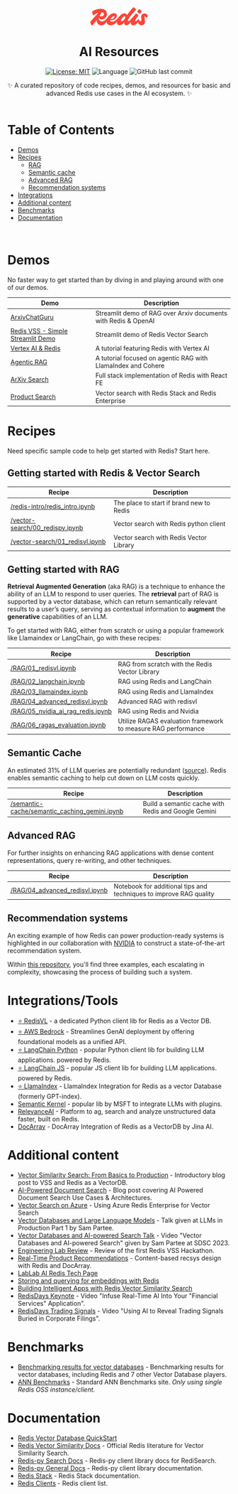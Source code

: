 <div align="center">
<div><img src="assets/redis-logo.svg" style="width: 130px"> </div>
<h1>AI Resources</h1>
<div align="center">

[![License: MIT](https://img.shields.io/badge/License-MIT-yellow.svg)](https://opensource.org/licenses/MIT)
![Language](https://img.shields.io/github/languages/top/redis-developer/redis-ai-resources)
![GitHub last commit](https://img.shields.io/github/last-commit/redis-developer/redis-ai-resources)

</div>
<div>
    ✨ A curated repository of code recipes, demos, and resources for basic and advanced Redis use cases in the AI ecosystem. ✨
</div>

<div></div>


<br>
</div>

# Table of Contents
- [Demos](#Demos)
- [Recipes](#Recipes)
    - [RAG](#getting-started-with-rag)
    - [Semantic cache](#semantic-cache)
    - [Advanced RAG](#advanced-rag)
    - [Recommendation systems](#recommendation-systems)
- [Integrations](#integrations)
- [Additional content](#additional-content)
- [Benchmarks](#benchmarks)
- [Documentation](#documentation)

<br>

# Demos
No faster way to get started than by diving in and playing around with one of our demos.

| Demo | Description |
| --- | --- |
| [ArxivChatGuru](https://github.com/redis-developer/ArxivChatGuru) | Streamlit demo of RAG over Arxiv documents with Redis & OpenAI |
| [Redis VSS - Simple Streamlit Demo](https://github.com/antonum/Redis-VSS-Streamlit) | Streamlit demo of Redis Vector Search |
| [Vertex AI & Redis](https://github.com/redis-developer/gcp-redis-llm-stack/tree/main) | A tutorial featuring Redis with Vertex AI |
| [Agentic RAG](https://github.com/redis-developer/agentic-rag) | A tutorial focused on agentic RAG with LlamaIndex and Cohere |
| [ArXiv Search](https://github.com/redis-developer/redis-arxiv-search) | Full stack implementation of Redis with React FE |
| [Product Search](https://github.com/redis-developer/redis-product-search) |  Vector search with Redis Stack and Redis Enterprise |

# Recipes

Need specific sample code to help get started with Redis? Start here.

## Getting started with Redis & Vector Search

| Recipe | Description |
| --- | --- |
| [/redis-intro/redis_intro.ipynb](python-recipes/redis-intro/redis_intro.ipynb) | The place to start if brand new to Redis |
| [/vector-search/00_redispy.ipynb](python-recipes/vector-search/00_redispy.ipynb) | Vector search with Redis python client |
| [/vector-search/01_redisvl.ipynb](python-recipes/vector-search/01_redisvl.ipynb) | Vector search with Redis Vector Library |

## Getting started with RAG

**Retrieval Augmented Generation** (aka RAG) is a technique to enhance the ability of an LLM to respond to user queries. The **retrieval** part of RAG is supported by a vector database, which can return semantically relevant results to a user’s query, serving as contextual information to **augment** the **generative** capabilities of an LLM.

To get started with RAG, either from scratch or using a popular framework like Llamaindex or LangChain, go with these recipes:

| Recipe | Description |
| --- | --- |
| [/RAG/01_redisvl.ipynb](python-recipes/RAG/01_redisvl.ipynb) | RAG from scratch with the Redis Vector Library |
| [/RAG/02_langchain.ipynb](python-recipes/RAG/02_langchain.ipynb) | RAG using Redis and LangChain |
| [/RAG/03_llamaindex.ipynb](python-recipes/RAG/03_llamaindex.ipynb) | RAG using Redis and LlamaIndex |
| [/RAG/04_advanced_redisvl.ipynb](python-recipes/RAG/04_advanced_redisvl.ipynb) | Advanced RAG with redisvl |
| [/RAG/05_nvidia_ai_rag_redis.ipynb](python-recipes/RAG/05_nvidia_ai_rag_redis.ipynb) | RAG using Redis and Nvidia |
| [/RAG/06_ragas_evaluation.ipynb](python-recipes/RAG/06_ragas_evaluation.ipynb) | Utilize RAGAS evaluation framework to measure RAG performance |


## Semantic Cache
An estimated 31% of LLM queries are potentially redundant ([source](https://arxiv.org/pdf/2403.02694)). Redis enables semantic caching to help cut down on LLM costs quickly.

| Recipe | Description |
| --- | --- |
| [/semantic-cache/semantic_caching_gemini.ipynb](python-recipes/semantic-cache/semantic_caching_gemini.ipynb) | Build a semantic cache with Redis and Google Gemini |

## Advanced RAG
For further insights on enhancing RAG applications with dense content representations, query re-writing, and other techniques.

| Recipe | Description |
| --- | --- |
[/RAG/04_advanced_redisvl.ipynb](python-recipes/RAG/04_advanced_redisvl.ipynb) | Notebook for additional tips and techniques to improve RAG quality |

## Recommendation systems

An exciting example of how Redis can power production-ready systems is highlighted in our collaboration with [NVIDIA](https://developer.nvidia.com/blog/offline-to-online-feature-storage-for-real-time-recommendation-systems-with-nvidia-merlin/) to construct a state-of-the-art recommendation system.

Within [this repository](https://github.com/redis-developer/redis-nvidia-recsys), you'll find three examples, each escalating in complexity, showcasing the process of building such a system.


# Integrations/Tools
- [⭐ RedisVL](https://github.com/redis/redis-vl-python) - a dedicated Python client lib for Redis as a Vector DB.
- [⭐ AWS Bedrock](https://redis.io/docs/latest/integrate/amazon-bedrock/) - Streamlines GenAI deployment by offering foundational models as a unified API.
- [⭐ LangChain Python](https://github.com/langchain-ai/langchain) - popular Python client lib for building LLM applications.
powered by Redis.
- [⭐ LangChain JS](https://github.com/langchain-ai/langchainjs) - popular JS client lib for building LLM applications.
powered by Redis.
- [⭐ LlamaIndex](https://gpt-index.readthedocs.io/en/latest/examples/vector_stores/RedisIndexDemo.html) - LlamaIndex Integration for Redis as a vector Database (formerly GPT-index).
- [Semantic Kernel](https://github.com/microsoft/semantic-kernel/tree/main) - popular lib by MSFT to integrate LLMs with plugins.
- [RelevanceAI](https://relevance.ai/) - Platform to ag, search and analyze unstructured data faster, built on Redis.
- [DocArray](https://docs.docarray.org/user_guide/storing/index_redis/) - DocArray Integration of Redis as a VectorDB by Jina AI.


# Additional content
- [Vector Similarity Search: From Basics to Production](https://mlops.community/vector-similarity-search-from-basics-to-production/) - Introductory blog post to VSS and Redis as a VectorDB.
- [AI-Powered Document Search](https://datasciencedojo.com/blog/ai-powered-document-search/) - Blog post covering AI Powered Document Search Use Cases & Architectures.
- [Vector Search on Azure](https://techcommunity.microsoft.com/t5/azure-developer-community-blog/vector-similarity-search-with-azure-cache-for-redis-enterprise/ba-p/3822059) - Using Azure Redis Enterprise for Vector Search
- [Vector Databases and Large Language Models](https://youtu.be/GJDN8u3Y-T4) - Talk given at LLMs in Production Part 1 by Sam Partee.
- [Vector Databases and AI-powered Search Talk](https://www.youtube.com/watch?v=g2bNHLeKlAg) - Video "Vector Databases and AI-powered Search" given by Sam Partee at SDSC 2023.
- [Engineering Lab Review](https://mlops.community/redis-vector-search-engineering-lab-review/) - Review of the first Redis VSS Hackathon.
- [Real-Time Product Recommendations](https://jina.ai/news/real-time-product-recommendation-using-redis-and-docarray/) - Content-based recsys design with Redis and DocArray.
- [LabLab AI Redis Tech Page](https://lablab.ai/tech/redis)
- [Storing and querying for embeddings with Redis](https://blog.baeke.info/2023/03/21/storing-and-querying-for-embeddings-with-redis/)
- [Building Intelligent Apps with Redis Vector Similarity Search](https://redis.com/blog/build-intelligent-apps-redis-vector-similarity-search/)
- [RedisDays Keynote](https://www.youtube.com/watch?v=EEIBTEpb2LI) - Video "Infuse Real-Time AI Into Your "Financial Services" Application".
- [RedisDays Trading Signals](https://www.youtube.com/watch?v=_Lrbesg4DhY) - Video "Using AI to Reveal Trading Signals Buried in Corporate Filings".

# Benchmarks
- [Benchmarking results for vector databases](https://redis.io/blog/benchmarking-results-for-vector-databases/) - Benchmarking results for vector databases, including Redis and 7 other Vector Database players.
- [ANN Benchmarks](https://ann-benchmarks.com) - Standard ANN Benchmarks site. *Only using single Redis OSS instance/client.*

# Documentation
- [Redis Vector Database QuickStart](https://redis.io/docs/get-started/vector-database/)
- [Redis Vector Similarity Docs](https://redis.io/docs/interact/search-and-query/advanced-concepts/vectors/) - Official Redis literature for Vector Similarity Search.
- [Redis-py Search Docs](https://redis.readthedocs.io/en/latest/redismodules.html#redisearch-commands) - Redis-py client library docs for RediSearch.
- [Redis-py General Docs](https://redis.readthedocs.io/en/latest/) - Redis-py client library documentation.
- [Redis Stack](https://redis.io/docs/stack/) - Redis Stack documentation.
- [Redis Clients](https://redis.io/docs/clients/) - Redis client list.
